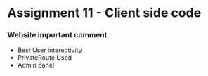 # Assignment 11 - Client side code

### Website important comment

- Best User interectivity
- PrivateRoute Used
- Admin panel
